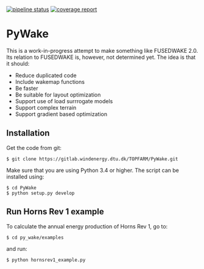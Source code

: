 [![pipeline status](https://gitlab.windenergy.dtu.dk/TOPFARM/PyWake/badges/master/pipeline.svg)](https://gitlab.windenergy.dtu.dk/TOPFARM/PyWake/commits/master)
[![coverage report](https://gitlab.windenergy.dtu.dk/TOPFARM/PyWake/badges/master/coverage.svg)](https://gitlab.windenergy.dtu.dk/TOPFARM/PyWake/commits/master)

# PyWake

This is a work-in-progress attempt to make something like FUSEDWAKE 2.0. Its relation to FUSEDWAKE is, however, not determined yet.
The idea is that it should:

- Reduce duplicated code
- Include wakemap functions
- Be faster
- Be suitable for layout optimization
- Support use of load surrrogate models
- Support complex terrain
- Support gradient based optimization

## Installation

Get the code from git:

    $ git clone https://gitlab.windenergy.dtu.dk/TOPFARM/PyWake.git

Make sure that you are using Python 3.4 or higher. The script can be 
installed using:

    $ cd PyWake
    $ python setup.py develop

## Run Horns Rev 1 example

To calculate the annual energy production of Horns Rev 1, go to:

    $ cd py_wake/examples

and run:

    $ python hornsrev1_example.py




